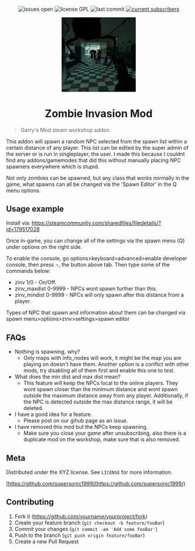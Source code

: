<p align="center">
  <img src="https://img.shields.io/github/issues/supersonic1999/zombieinvasion" alt="issues open"/>
  <img src="https://img.shields.io/github/license/supersonic1999/zombieinvasion" alt="license GPL"/></a>
  <img src="https://img.shields.io/github/last-commit/supersonic1999/zombieinvasion" alt="last commit"/>
  <a href="https://steamcommunity.com/sharedfiles/filedetails/?id=179517028" rel="nofollow">
      <img src="https://img.shields.io/endpoint?url=https%3A%2F%2Fshieldsio-steam-workshop.jross.me%2F179517028%2Fsubscriptions-text" alt="current subscribers"/>
  </a>

  
  
</p>

<p align="center">
  <img width="40%"src="https://github.com/supersonic1999/ZombieInvasion/blob/master/header.jpg" alt="Material Bread logo">
</p>

<h1 align="center">Zombie Invasion Mod</h1>

> Garry's Mod steam workshop addon.

This addon will spawn a random NPC selected from the spawn list within a certain distance of any player. This list can be edited by the super admin of the server or is run in singleplayer, the user.
I made this because I couldnt find any addons/gamemodes that did this without manually placing NPC spawners everywhere which is stupid.

Not only zombies can be spawned, but any class that works normally in the game, what spawns can all be changed via the 'Spawn Editor' in the Q menu options.

## Usage example

Install via: https://steamcommunity.com/sharedfiles/filedetails/?id=179517028

Once in-game, you can change all of the settings via the spawn menu (Q) under options on the right side.

To enable the console, go options>keyboard>advanced>enable developer console, then press ¬, the button above tab. Then type some of the commands below:

* zinv 1/0 - On/Off.
* zinv_maxdist 0-9999 - NPCs wont spawn further than this.
* zinv_mindist 0-9999 - NPCs will only spawn after this distance from a player.

Types of NPC that spawn and information about them can be changed via spawn menu>options>zinv>settings>spawn editor

## FAQs

* Nothing is spawning, why?
    * Only maps with info_nodes will work, it might be the map you are playing on doesn't have them. Another option is a conflict with other mods, try disabling all of them first and enable this one to test.
* What does the min dist and max dist mean?
    * This feature will keep the NPCs local to the online players. They wont spawn closer than the minimum distance and wont spawn outside the maximum distance away from any player. Additionally, if the NPC is detected outside the max distance range, it will be deleted.
* I have a good idea for a feature.
    * Please post on our gihub page as an issue.
* I have removed this mod but the NPCs keep spawning.
    * Make sure you close your game after unsubscribing, also there is a duplicate mod on the workshop, make sure that is also removed.

## Meta

Distributed under the XYZ license. See ``LICENSE`` for more information.

[https://github.com/supersonic1999](https://github.com/supersonic1999/)

## Contributing

1. Fork it (<https://github.com/yourname/yourproject/fork>)
2. Create your feature branch (`git checkout -b feature/fooBar`)
3. Commit your changes (`git commit -am 'Add some fooBar'`)
4. Push to the branch (`git push origin feature/fooBar`)
5. Create a new Pull Request
